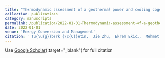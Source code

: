 ```yaml
---
title: "Thermodynamic assessment of a geothermal power and cooling cogeneration system with cryogenic energy storage"
collection: publications
category: manuscripts
permalink: /publication/2022-01-01-Thermodynamic-assessment-of-a-geothermal-power-and-cooling-cogeneration-system-with-cryogenic-energy-storage
date: 2022-01-01
venue: 'Energy Conversion and Management'
citation: ' Tu{\u{g}}berk {\c{C}}etin,  Jie Zhu,  Ekrem Ekici,  Mehmet Kanoglu, &quot;Thermodynamic assessment of a geothermal power and cooling cogeneration system with cryogenic energy storage.&quot; Energy Conversion and Management, 2022.'
---
```

Use [Google Scholar](https://scholar.google.com/scholar?q=Thermodynamic+assessment+of+a+geothermal+power+and+cooling+cogeneration+system+with+cryogenic+energy+storage){:target="_blank"} for full citation